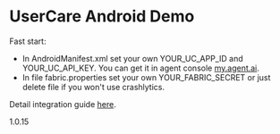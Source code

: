 UserCare Android Demo
===========

Fast start:
* In AndroidManifest.xml set your own YOUR_UC_APP_ID and YOUR_UC_API_KEY. You can get it in agent console
[my.agent.ai](https://my.agent.ai).
* In file fabric.properties set your own YOUR_FABRIC_SECRET or just delete file if you won't use crashlytics.

Detail integration guide [here](https://usercare.atlassian.net/wiki/display/DOC/4.3.+Android+Developer+Guide).

1.0.15
